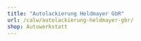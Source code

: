 ```yaml
---
title: "Autolackierung Heldmayer GbR"
url: /calw/autolackierung-heldmayer-gbr/
shop: Autowerkstatt
---
```

